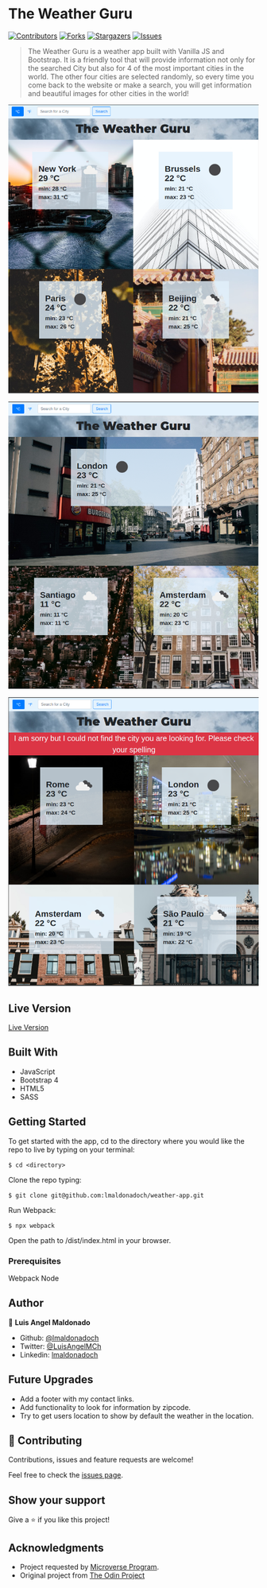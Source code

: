 # The Weather Guru

[![Contributors][contributors-shield]][contributors-url]
[![Forks][forks-shield]][forks-url]
[![Stargazers][stars-shield]][stars-url]
[![Issues][issues-shield]][issues-url]

> The Weather Guru is a weather app built with Vanilla JS and Bootstrap. It is a friendly tool that will provide information not only for the searched City but also for 4 of the most important cities in the world. The other four cities are selected randomly, so every time you come back to the website or make a search, you will get information and beautiful images for other cities in the world!

![screenshot1](./src/images/screenshot02.png)

![screenshot1](./src/images/screenshot03.png)

![screenshot1](./src/images/screenshot04.png)

## Live Version

[Live Version](https://rawcdn.githack.com/lmaldonadoch/weather-app/aeeb5e19fbfa7033818f8ee55c66f9c86eed9261/dist/index.html)

## Built With

- JavaScript
- Bootstrap 4
- HTML5
- SASS

## Getting Started

To get started with the app, cd to the directory where you would like the repo to live by typing on your terminal:

```
$ cd <directory>
```

Clone the repo typing:

```
$ git clone git@github.com:lmaldonadoch/weather-app.git
```

Run Webpack:

```
$ npx webpack
```

Open the path to /dist/index.html in your browser.

### Prerequisites

Webpack
Node

## Author

👤 **Luis Angel Maldonado**

- Github: [@lmaldonadoch](https://github.com/lmaldonadoch)
- Twitter: [@LuisAngelMCh](https://twitter.com/LuisAngelMCh)
- Linkedin: [lmaldonadoch](https://www.linkedin.com/in/lmaldonadoch)

## Future Upgrades

- Add a footer with my contact links.
- Add functionality to look for information by zipcode.
- Try to get users location to show by default the weather in the location.

## 🤝 Contributing

Contributions, issues and feature requests are welcome!

Feel free to check the [issues page](https://github.com/lmaldonadoch/motorista/issues).

## Show your support

Give a ⭐️ if you like this project!

## Acknowledgments

- Project requested by [Microverse Program](https://www.microverse.org/).
- Original project from [The Odin Project](https://www.theodinproject.com/courses/javascript/lessons/weather-app)

<!-- MARKDOWN LINKS & IMAGES -->

[contributors-shield]: https://img.shields.io/github/contributors/lmaldonadoch/weather-app.svg?style=flat-square
[contributors-url]: https://github.com/lmaldonadoch/weather-app/graphs/contributors
[forks-shield]: https://img.shields.io/github/forks/lmaldonadoch/weather-app.svg?style=flat-square
[forks-url]: https://github.com/lmaldonadoch/weather-app/network/members
[stars-shield]: https://img.shields.io/github/stars/lmaldonadoch/weather-app.svg?style=flat-square
[stars-url]: https://github.com/lmaldonadoch/weather-app/stargazers
[issues-shield]: https://img.shields.io/github/issues/lmaldonadoch/weather-app.svg?style=flat-square
[issues-url]: https://github.com/lmaldonadoch/weather-app/issues
